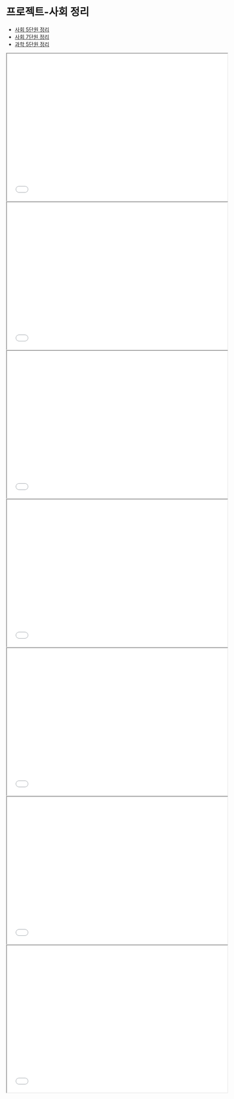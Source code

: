# 프로젝트-사회 정리  
- [사회 5단원 정리](./사회%205단원%20정리.md)  
- [사회 7단원 정리](./사회%207단원%20정리.md)  
- [과학 5단원 정리](./과학%205단원%20정리.md)

<iframe src="./pdf/2._.pdf" width="600" height="400"></iframe>
<iframe src="./pdf/3._.pdf" width="600" height="400"></iframe>
<iframe src="./pdf/4._.pdf" width="600" height="400"></iframe>
<iframe src="./pdf/5._.pdf" width="600" height="400"></iframe>
<iframe src="./pdf/6._.pdf" width="600" height="400"></iframe>
<iframe src="./pdf/7._.pdf" width="600" height="400"></iframe>
<iframe src="./pdf/8._.pdf" width="600" height="400"></iframe>